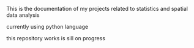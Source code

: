 This is the documentation of my projects related to statistics and spatial data analysis

currently using python language

this repository works is sill on progress
